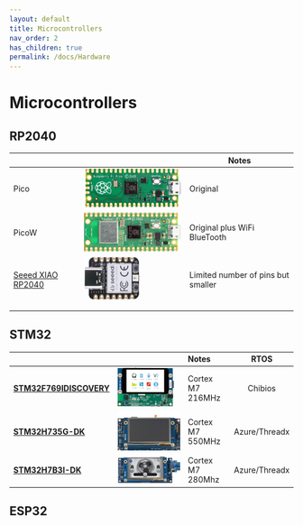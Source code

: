 ```yaml
---
layout: default
title: Microcontrollers
nav_order: 2
has_children: true
permalink: /docs/Hardware
---
```


# Microcontrollers

## RP2040

|                                                              |                                                              | Notes                              |
| ------------------------------------------------------------ | ------------------------------------------------------------ | ---------------------------------- |
| Pico                                                         | ![image-20230623101216397](assets/image-20230623101216397.png) | Original                           |
| PicoW                                                        | ![image-20230623101240693](assets/image-20230623101240693.png) | Original plus WiFi<br />BlueTooth  |
| [Seeed XIAO RP2040](https://core-electronics.com.au/seeed-xiao-rp2040-supports-arduino-micropython-and-circuitpython.html) | ![image-20230623101810203](assets/image-20230623101810203.png) | Limited number of pins but smaller |
|                                                              |                                                              |                                    |
|                                                              |                                                              |                                    |

## STM32

|                                                              |                                                              | Notes                 |     RTOS      |
| ------------------------------------------------------------ | ------------------------------------------------------------ | :-------------------- | :-----------: |
| [**STM32F769IDISCOVERY**](https://www.st.com/en/evaluation-tools/32f769idiscovery.html) | ![image-20230623140858130](assets/image-20230623140858130.png) | Cortex M7 <br/>216MHz |    Chibios    |
| **[STM32H735G-DK](https://www.st.com/en/evaluation-tools/stm32h735g-dk.html)** | ![image-20230623141627600](assets/image-20230623141627600.png) | Cortex M7 <br/>550MHz | Azure/Threadx |
| [**STM32H7B3I-DK**](https://www.st.com/en/evaluation-tools/stm32h7b3i-dk.html) | ![image-20230623142900780](assets/image-20230623142900780.png) | Cortex M7 <br/>280Mhz | Azure/Threadx |



## ESP32




